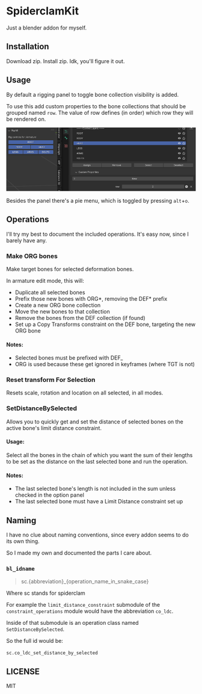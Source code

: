 # SpiderclamKit

Just a blender addon for myself.

## Installation

Download zip. Install zip. Idk, you'll figure it out.

## Usage

By default a rigging panel to toggle bone collection visibility is added.

To use this add custom properties to the bone collections that should be grouped named `row`.
The value of row defines (in order) which row they will be rendered on.

![Panel preview](./images/panel.png)

Besides the panel there's a pie menu, which is toggled by pressing `alt`+`o`.

## Operations

I'll try my best to document the included operations. It's easy now, since I barely have any.

### Make ORG bones

Make target bones for selected deformation bones.

In armature edit mode, this will:

- Duplicate all selected bones
- Prefix those new bones with ORG*, removing the DEF* prefix
- Create a new ORG bone collection
- Move the new bones to that collection
- Remove the bones from the DEF collection (if found)
- Set up a Copy Transforms constraint on the DEF bone, targeting the new ORG bone

#### Notes:

- Selected bones must be prefixed with DEF\_
- ORG is used because these get ignored in keyframes (where TGT is not)

### Reset transform For Selection

Resets scale, rotation and location on all selected, in all modes.

### SetDistanceBySelected

Allows you to quickly get and set the distance of selected bones on the active bone's limit distance constraint.

#### Usage:

Select all the bones in the chain of which you want the sum of their lengths to be set as the distance on the last selected bone and run the operation.

#### Notes:

- The last selected bone's length is not included in the sum unless checked in the option panel
- The last selected bone must have a Limit Distance constraint set up

## Naming

I have no clue about naming conventions, since every addon seems to do its own thing.

So I made my own and documented the parts I care about.

### `bl_idname`

> sc.{abbreviation}\_{operation_name_in_snake_case}

Where sc stands for spiderclam

For example the `limit_distance_constraint` submodule of the `constraint_operations` module would have the abbreviation `co_ldc`.

Inside of that submodule is an operation class named `SetDistanceBySelected`.

So the full id would be:

`sc.co_ldc_set_distance_by_selected`

## LICENSE

MIT
